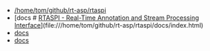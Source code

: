 + [/home/tom/github/rt-asp/rtaspi](file:///home/tom/github/rt-asp/rtaspi/)
+ [docs # [RTASPI - Real-Time Annotation and Stream Processing Interface](http://rt-asp.github.io/rtaspi/)](file:///home/tom/github/rt-asp/rtaspi/docs/index.html)
+ [docs ](file:///home/tom/github/rt-asp/rtaspi/docs/index.html)
+ [docs ](file:///home/tom/github/rt-asp/rtaspi/docs/index.html)
